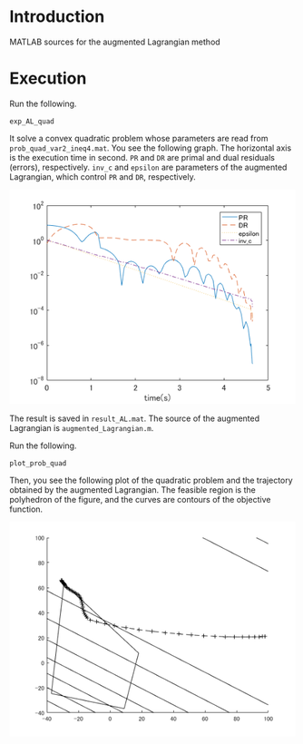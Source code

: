 # Introduction
MATLAB sources for the augmented Lagrangian method

# Execution

Run the following.
```
exp_AL_quad
```
It solve a convex quadratic problem whose parameters are read from `prob_quad_var2_ineq4.mat`.
You see the following graph.
The horizontal axis is the execution time in second.
`PR` and `DR` are primal and dual residuals (errors), respectively.
`inv_c` and `epsilon` are parameters of the augmented Lagrangian, which control `PR` and `DR`, respectively.

<img src="res.png">

The result is saved in `result_AL.mat`.
The source of the augmented Lagrangian is `augmented_Lagrangian.m`.

Run the following.
```
plot_prob_quad
```
Then, you see the following plot of the quadratic problem and the trajectory obtained by the augmented Lagrangian.
The feasible region is the polyhedron of the figure,
and the curves are contours of the objective function.

<img src="traj.png">
